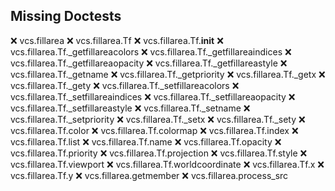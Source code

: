 Missing Doctests
----------------
:x:    vcs.fillarea
:x:    vcs.fillarea.Tf
:x:    vcs.fillarea.Tf.__init__
:x:    vcs.fillarea.Tf._getfillareacolors
:x:    vcs.fillarea.Tf._getfillareaindices
:x:    vcs.fillarea.Tf._getfillareaopacity
:x:    vcs.fillarea.Tf._getfillareastyle
:x:    vcs.fillarea.Tf._getname
:x:    vcs.fillarea.Tf._getpriority
:x:    vcs.fillarea.Tf._getx
:x:    vcs.fillarea.Tf._gety
:x:    vcs.fillarea.Tf._setfillareacolors
:x:    vcs.fillarea.Tf._setfillareaindices
:x:    vcs.fillarea.Tf._setfillareaopacity
:x:    vcs.fillarea.Tf._setfillareastyle
:x:    vcs.fillarea.Tf._setname
:x:    vcs.fillarea.Tf._setpriority
:x:    vcs.fillarea.Tf._setx
:x:    vcs.fillarea.Tf._sety
:x:    vcs.fillarea.Tf.color
:x:    vcs.fillarea.Tf.colormap
:x:    vcs.fillarea.Tf.index
:x:    vcs.fillarea.Tf.list
:x:    vcs.fillarea.Tf.name
:x:    vcs.fillarea.Tf.opacity
:x:    vcs.fillarea.Tf.priority
:x:    vcs.fillarea.Tf.projection
:x:    vcs.fillarea.Tf.style
:x:    vcs.fillarea.Tf.viewport
:x:    vcs.fillarea.Tf.worldcoordinate
:x:    vcs.fillarea.Tf.x
:x:    vcs.fillarea.Tf.y
:x:    vcs.fillarea.getmember
:x:    vcs.fillarea.process_src
